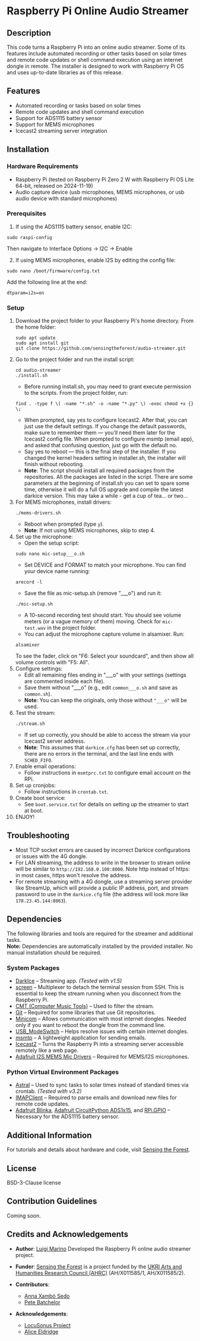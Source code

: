 # Raspberry Pi Online Audio Streamer

## Description

This code turns a Raspberry Pi into an online audio streamer. Some of its features include automated recording or other tasks based on solar times and remote code updates or shell command execution using an internet dongle in remote. The installer is designed to work with Raspberry Pi OS and uses up-to-date libraries as of this release.

## Features

* Automated recording or tasks based on solar times
* Remote code updates and shell command execution
* Support for ADS1115 battery sensor
* Support for MEMS microphones
* Icecast2 streaming server integration

## Installation

### Hardware Requirements

* Raspberry Pi (tested on Raspberry Pi Zero 2 W with Raspberry Pi OS Lite 64-bit, released on 2024-11-19)
* Audio capture device (usb microphones, MEMS microphones, or usb audio device with standard microphones)

### Prerequisites

1. If using the ADS1115 battery sensor, enable I2C:

```
sudo raspi-config 
```
Then navigate to Interface Options → I2C → Enable

2. If using MEMS microphones, enable I2S by editing the config file:
```
sudo nano /boot/firmware/config.txt
```
Add the following line at the end:
```
dtparam=i2s=on
```
### Setup

1. Download the project folder to your Raspberry Pi's home directory. From the home folder:
   ```
   sudo apt update
   sudo apt install git
   git clone https://github.com/sensingtheforest/audio-streamer.git
   ```
2. Go to the project folder and run the install script:
   ```
   cd audio-streamer
   ./install.sh
   ```
   * Before running install.sh, you may need to grant execute permission to the scripts. From the project folder, run:
   ```
   find . -type f \( -name "*.sh" -o -name "*.py" \) -exec chmod +x {} \;
   ```
   * When prompted, say yes to configure Icecast2. After that, you can just use the default settings. If you change the default passwords, make sure to remember them — you’ll need them later for the Icecast2 config file. When prompted to configure msmtp (email app), and asked that confusing question, just go with the default no.
   * Say yes to reboot — this is the final step of the installer. If you changed the kernel headers setting in installer.sh, the installer will finish without rebooting.
   * **Note**: The script should install all required packages from the repositories. All the packages are listed in the script. There are some parameters at the beginning of install.sh   you can set to spare some time, otherwise it will do a full OS upgrade and compile the latest darkice version. This may take a while - get a cup of tea... or two... 
3. For MEMS microphones, install drivers:
   ```
   ./mems-drivers.sh
   ```
   * Reboot when prompted (type `y`).
   * **Note**: If not using MEMS microphones, skip to step 4. 
4. Set up the microphone:
   * Open the setup script:
   ```
   sudo nano mic-setup___o.sh
   ```
   * Set DEVICE and FORMAT to match your microphone. You can find your device name running:
   ```
   arecord -l
   ```
   * Save the file as mic-setup.sh (remove "___o") and run it:
   ```
   ./mic-setup.sh
   ```
   * A 10-second recording test should start. You should see volume meters (or a vague memory of them) moving. Check for `mic-test.wav` in the project folder.
   * You can adjust the microphone capture volume in alsamixer. Run:
   ```
   alsamixer
   ```
   To see the fader, click on "F6: Select your soundcard", and then show all volume controls with "F5: All".
5. Configure settings:
   * Edit all remaining files ending in "___o" with your settings (settings are commented inside each file).
   * Save them without "___o" (e.g., edit `common___o.sh` and save as `common.sh`).
   * **Note**: You can keep the originals, only those without `"___o"` will be used.
6. Test the stream:
   ```
   ./stream.sh
   ```
   * If set up correctly, you should be able to access the stream via your Icecast2 server address.
   * **Note**: This assumes that `darkice.cfg` has been set up correctly, there are no errors in the terminal, and the last line ends with `SCHED_FIFO`.
7. Enable email operations:
   * Follow instructions in `msmtprc.txt` to configure email account on the RPi.
8. Set up cronjobs:
   * Follow instructions in `crontab.txt`. 
9. Create boot service:
   * See `boot.service.txt` for details on setting up the streamer to start at boot.
10. ENJOY!

## Troubleshooting

* Most TCP socket errors are caused by incorrect Darkice configurations or issues with the 4G dongle.
* For LAN streaming, the address to write in the browser to stream online will be similar to `http://192.168.0.100:8000`. Note http instead of https: in most cases, https won't resolve the address.
* For remote streaming with a 4G dongle, use a streaming server provider like StreamUp, which will provide a public IP address, port, and stream password to use in the `darkice.cfg` file (the address will look more like `178.23.45.144:8063`).

## Dependencies

The following libraries and tools are required for the streamer and additional tasks.  
**Note:** Dependencies are automatically installed by the provided installer. No manual installation should be required.  


### System Packages
- [DarkIce](http://www.darkice.org/) – Streaming app. *(Tested with v1.5)*  
- [screen](https://www.gnu.org/software/screen/) – Multiplexer to detach the terminal session from SSH. This is essential to keep the stream running when you disconnect from the Raspberry Pi.  
- [CMT (Computer Music Tools)](https://packages.debian.org/sid/cmt) – Used to filter the stream.  
- [Git](https://git-scm.com/) – Required for some libraries that use Git repositories.  
- [Minicom](https://linux.die.net/man/1/minicom) – Allows communication with most internet dongles. Needed only if you want to reboot the dongle from the command line.  
- [USB_ModeSwitch](http://www.draisberghof.de/usb_modeswitch/) – Helps resolve issues with certain internet dongles.  
- [msmtp](https://marlam.de/msmtp/) – A lightweight application for sending emails.  
- [Icecast2](https://icecast.org/) – Turns the Raspberry Pi into a streaming server accessible remotely like a web page.  
- [Adafruit I2S MEMS Mic Drivers](https://github.com/adafruit/Raspberry-Pi-Installer-Scripts/tree/main/i2s_mic_module) – Required for MEMS/I2S microphones.

### Python Virtual Environment Packages  
- [Astral](https://pypi.org/project/astral/) – Used to sync tasks to solar times instead of standard times via crontab. *(Tested with v3.2)*  
- [IMAPClient](https://pypi.org/project/IMAPClient/) – Required to parse emails and download new files for remote code updates.  
- [Adafruit Blinka](https://github.com/adafruit/Adafruit_Blinka), [Adafruit CircuitPython ADS1x15](https://github.com/adafruit/Adafruit_CircuitPython_ADS1x15), and [RPi.GPIO](https://pypi.org/project/RPi.GPIO/) – Necessary for the ADS1115 battery sensor.  



## Additional Information

For tutorials and details about hardware and code, visit [Sensing the Forest](https://sensingtheforest.github.io).

## License

BSD-3-Clause license

## Contribution Guidelines

Coming soon.

## Credits and Acknowledgements

* **Author**: [Luigi Marino](https://github.com/luigimarino)
Developed the Raspberry Pi online audio streamer project.

* **Funder**:
[Sensing the Forest](https://sensingtheforest.github.io/) is a project funded by the [UKRI Arts and Humanities Research Council (AHRC)](https://www.ukri.org/councils/ahrc/) (AH/X011585/1, AH/X011585/2).

* **Contributors**:
  - [Anna Xambó Sedo](https://github.com/axambo) 
  - [Pete Batchelor](https://peterb.dmu.ac.uk/)

* **Acknowledgements**:
  - [LocuSonus Project](https://locusonus.org)
  - [Alice Eldridge](https://profiles.sussex.ac.uk/p127749-alice-eldridge)
